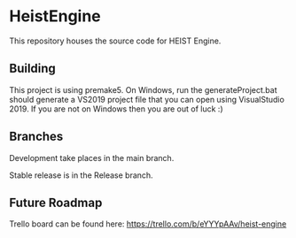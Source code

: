 # HeistEngine

This repository houses the source code for HEIST Engine.

## Building

This project is using premake5. On Windows, run the generateProject.bat should
generate a VS2019 project file that you can open using VisualStudio 2019. If you
are not on Windows then you are out of luck :)

## Branches

Development take places in the main branch.

Stable release is in the Release branch.

## Future Roadmap

Trello board can be found here: https://trello.com/b/eYYYpAAv/heist-engine
